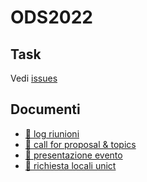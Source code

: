 # ODS2022

## Task
Vedi [issues](https://github.com/opendatasicilia/ods2022/issues)

## Documenti
- [📄 log riunioni](https://docs.google.com/document/d/1BoVDuaRL4yI7OTm7ktBTsZKU5e0nKedMDn4T957z4M0/edit#)
- [📄 call for proposal & topics](https://docs.google.com/document/d/191iRun2wohbGLmpdDK_gl0p0e_l1Dw2z5qHmAYAI2uY/edit?usp=sharing)
- [📄 presentazione evento](https://docs.google.com/document/d/1QpjHmueNZBRAAycLSxyLvlo0VBCkLl-TAsoWNMGAnl0/edit?pli=1)
- [📄 richiesta locali unict](https://docs.google.com/document/d/1wM_kCQFfsiXTxp3cjn-ZoAnKAfxmBbyYe1ygy-TbtIU/edit)
